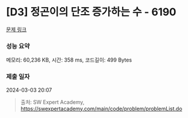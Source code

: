 # [D3] 정곤이의 단조 증가하는 수 - 6190 

[문제 링크](https://swexpertacademy.com/main/code/problem/problemDetail.do?contestProbId=AWcPjEuKAFgDFAU4) 

### 성능 요약

메모리: 60,236 KB, 시간: 358 ms, 코드길이: 499 Bytes

### 제출 일자

2024-03-03 20:07



> 출처: SW Expert Academy, https://swexpertacademy.com/main/code/problem/problemList.do